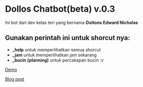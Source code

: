 # Dollos Chatbot(beta) v.0.3

Ini bot dari dev kelas teri yang bernama **Doltons Edward Nicholas**

## Gunakan perintah ini untuk shorcut nya:
  * **_help** untuk memperlihatkan semua shorcut
  * **_jam** untuk memperlihatkan jam sekarang
  * **_bucin (planning)** untuk percakapan bucin :v 



[Demo](https://d3ncyann.github.io/D3NCyann/Chatbot/dollos)

[Blog post](https://d3ncyan.blogspot.com)
